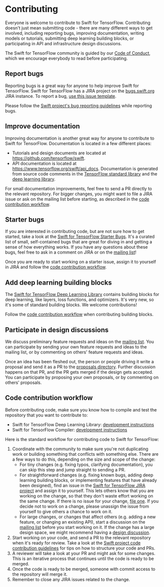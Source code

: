 # Contributing

Everyone is welcome to contribute to Swift for TensorFlow. Contributing doesn't just mean submitting code - there are many different ways to get involved, including reporting bugs, improving documentation, writing models or tutorials, submitting deep learning building blocks, or participating in API and infrastructure design discussions.

The Swift for TensorFlow community is guided by our [Code of Conduct](https://github.com/tensorflow/swift/blob/main/CODE_OF_CONDUCT.md), which we encourage everybody to read before participating.

## Report bugs

Reporting bugs is a great way for anyone to help improve Swift for TensorFlow. Swift for TensorFlow has a JIRA project on the [bugs.swift.org](https://bugs.swift.org) JIRA instance. To report a bug, [use this issue template](https://bugs.swift.org/secure/CreateIssue.jspa?issuetype=10006&pid=10100).

Please follow the [Swift project's bug reporting guidelines](https://swift.org/contributing/#reporting-bugs) while reporting bugs.

## Improve documentation

Improving documentation is another great way for anyone to contribute to Swift for TensorFlow. Documentation is located in a few different places:

* Tutorials and design documents are located at https://github.com/tensorflow/swift.
* API documentation is located at https://www.tensorflow.org/swift/api_docs. Documentation is generated from source code comments in the [TensorFlow standard library](https://github.com/apple/swift/tree/tensorflow/stdlib/public/TensorFlow) and the [deep learning library](https://github.com/tensorflow/swift-apis).

For small documentation improvements, feel free to send a PR directly to the relevant repository. For bigger changes, you might want to file a JIRA issue or ask on the mailing list before starting, as described in the [code contribution workflow](#code-contribution-workflow).

## Starter bugs

If you are interested in contributing code, but are not sure how to get started, take a look at the [Swift for TensorFlow Starter Bugs](https://bugs.swift.org/issues/?filter=11323). It's a curated list of small, self-contained bugs that are great for diving in and getting a sense of how everything works. If you have any questions about these bugs, feel free to ask in a comment on JIRA or on the [mailing list](https://groups.google.com/a/tensorflow.org/forum/#!forum/swift)!

Once you are ready to start working on a starter issue, assign it to yourself in JIRA and follow the [code contribution workflow](#code-contribution-workflow).

## Add deep learning building blocks

The [Swift for TensorFlow Deep Learning Library](https://github.com/tensorflow/swift-apis) contains building blocks for deep learning, like layers, loss functions, and optimizers. It's very new, so it's some of standard building blocks. We welcome contributions!

Follow the [code contribution workflow](#code-contribution-workflow) when contributing building blocks.

## Participate in design discussions

We discuss preliminary feature requests and ideas on the [mailing list](https://groups.google.com/a/tensorflow.org/forum/#!forum/swift). You can participate by sending your own feature requests and ideas to the mailing list, or by commenting on others' feature requests and ideas.

Once an idea has been fleshed out, the person or people driving it write a proposal and send it as a PR to the [proposals directory](https://github.com/tensorflow/swift/tree/main/proposals). Further discussion happens on that PR, and the PR gets merged if the design gets accepted. You can participate by proposing your own proposals, or by commenting on others' proposals.


## Code contribution workflow

Before contributing code, make sure you know how to compile and test the repository that you want to contribute to:

* Swift for TensorFlow Deep Learning Library: [development instructions](https://github.com/tensorflow/swift-apis#development)
* Swift for TensorFlow Compiler: [development instructions](https://github.com/apple/swift/tree/tensorflow#building-swift-for-tensorflow)

Here is the standard workflow for contributing code to Swift for TensorFlow:

1. Coordinate with the community to make sure you're not duplicating work or building something that conflicts with something else. There are a few ways to do this, depending on the size and scope of the change:
    - For tiny changes (e.g. fixing typos, clarifying documentation), you can skip this step and jump straight to sending a PR.
    - For straightforward changes (e.g. fixing known bugs, adding deep learning building blocks, or implementing features that have already been designed), find an issue in the [Swift for TensorFlow JIRA project](https://bugs.swift.org/projects/TF/issues) and assign it to yourself. This lets others know that you are working on the change, so that they don't waste effort working on the same change. If there is no issue for your change, [file one](#report-bugs). If you decide not to work on a change, please unassign the issue from yourself to give others a chance to work on it.
    - For large changes, or changes that affect others (e.g. adding a new feature, or changing an existing API), start a discussion on the [mailing list](https://groups.google.com/a/tensorflow.org/forum/#!forum/swift) before you start working on it. If the change has a large design space, we might recommend having a [design discussion](#participate-in-design-discussions).
2. Start working on your code, and send a PR to the relevant repository when it's ready for review. Take a look at the [Swift project code contribution guidelines](https://swift.org/contributing/#contributing-code) for tips on how to structure your code and PRs.
3. A reviewer will take a look at your PR and might ask for some changes. This is an iterative process that continues until the code is ready to be merged.
4. Once the code is ready to be merged, someone with commit access to the repository will merge it.
5. Remember to close any JIRA issues related to the change.
